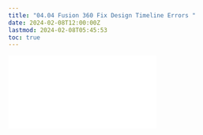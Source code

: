 ```yaml
---
title: "04.04 Fusion 360 Fix Design Timeline Errors "
date: 2024-02-08T12:00:00Z
lastmod: 2024-02-08T05:45:53
toc: true
---
```


![Link to included file content](../../../../3d-modeling/fusion-360/fusion-360-fix-design-timeline-errors.md)
